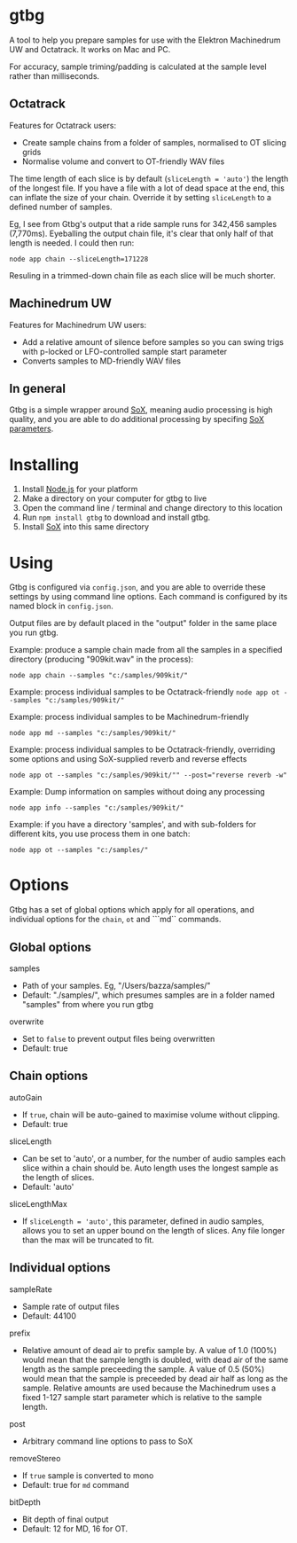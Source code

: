 gtbg
====

A tool to help you prepare samples for use with the Elektron Machinedrum UW and Octatrack. It works on Mac and PC.

For accuracy, sample triming/padding is calculated at the sample level rather than milliseconds.

## Octatrack

Features for Octatrack users:
* Create sample chains from a folder of samples, normalised to OT slicing grids
* Normalise volume and convert to OT-friendly WAV files

The time length of each slice is by default (```sliceLength = 'auto'```) the length of the longest file. If you have a file with a lot of dead space at the end, this can inflate the size of your chain. Override it by setting ```sliceLength``` to a defined number of samples.

Eg, I see from Gtbg's output that a ride sample runs for 342,456 samples (7,770ms). Eyeballing the output chain file, it's clear that only half of that length is needed. I could then run:

```node app chain --sliceLength=171228```

Resuling in a trimmed-down chain file as each slice will be much shorter.

## Machinedrum UW

Features for Machinedrum UW users:
* Add a relative amount of silence before samples so you can swing trigs with p-locked or LFO-controlled sample start parameter
* Converts samples to MD-friendly WAV files

## In general
Gtbg is a simple wrapper around [SoX](http://sox.sourceforge.net/), meaning audio processing is high quality, and you are able to do additional processing by specifing [SoX parameters](http://sox.sourceforge.net/sox.html).

# Installing

1. Install [Node.js](http://nodejs.org/) for your platform
2. Make a directory on your computer for gtbg to live
3. Open the command line / terminal and change directory to this location
4. Run ```npm install gtbg``` to download and install gtbg.
5. Install [SoX](http://sox.sourceforge.net) into this same directory

# Using

Gtbg is configured via ```config.json```, and you are able to override these settings by using command line options. Each command is configured by its named block in ```config.json```. 

Output files are by default placed in the "output" folder in the same place you run gtbg.

Example: produce a sample chain made from all the samples in a specified directory (producing "909kit.wav" in the process):

```node app chain --samples "c:/samples/909kit/"```

Example: process individual samples to be Octatrack-friendly
```node app ot --samples "c:/samples/909kit/"```

Example: process individual samples to be Machinedrum-friendly

```node app md --samples "c:/samples/909kit/"```

Example: process individual samples to be Octatrack-friendly, overriding some options and using SoX-supplied reverb and reverse effects

```node app ot --samples "c:/samples/909kit/"" --post="reverse reverb -w"```

Example: Dump information on samples without doing any processing

```node app info --samples "c:/samples/909kit/"```

Example: if you have a directory 'samples', and with sub-folders for different kits, you use process them in one batch:

```node app ot --samples "c:/samples/"```

# Options
Gtbg has a set of global options which apply for all operations, and individual options for the ```chain```, ```ot``` and ```md`` commands.

## Global options

samples
* Path of your samples. Eg, "/Users/bazza/samples/" 
* Default: "./samples/", which presumes samples are in a folder named "samples" from where you run gtbg

overwrite
* Set to ```false``` to prevent output files being overwritten
* Default: true

## Chain options

autoGain
* If ```true```, chain will be auto-gained to maximise volume without clipping.
* Default: true

sliceLength
* Can be set to 'auto', or a number, for the number of audio samples each slice within a chain should be. Auto length uses the longest sample as the length of slices.
* Default: 'auto'

sliceLengthMax
* If ```sliceLength = 'auto'```, this parameter, defined in audio samples, allows you to set an upper bound on the length of slices. Any file longer than the max will be truncated to fit.

## Individual options


sampleRate
* Sample rate of output files
* Default: 44100

prefix
* Relative amount of dead air to prefix sample by. A value of 1.0 (100%) would mean that the sample length is doubled, with dead air of the same length as the sample preceeding the sample. A value of 0.5 (50%) would mean that the sample is preceeded by dead air half as long as the sample. Relative amounts are used because the Machinedrum uses a fixed 1-127 sample start parameter which is relative to the sample length.

post
* Arbitrary command line options to pass to SoX

removeStereo
* If ```true``` sample is converted to mono
* Default: true for ```md``` command

bitDepth
* Bit depth of final output
* Default: 12 for MD, 16 for OT.
